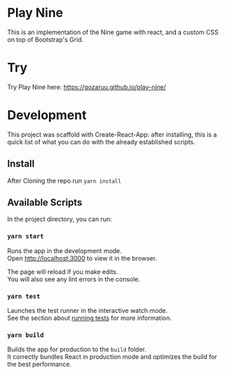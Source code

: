 # Play Nine

This is an implementation of the Nine game with react, and a custom CSS on top of Bootstrap's Grid.

# Try

Try Play Nine here: https://gozaruu.github.io/play-nine/

# Development

This project was scaffold with Create-React-App: after installing, this is a quick list of what you can do with the already established scripts.

## Install

After Cloning the repo run `yarn install`

## Available Scripts

In the project directory, you can run:

### `yarn start`

Runs the app in the development mode.<br>
Open [http://localhost:3000](http://localhost:3000) to view it in the browser.

The page will reload if you make edits.<br>
You will also see any lint errors in the console.

### `yarn test`

Launches the test runner in the interactive watch mode.<br>
See the section about [running tests](https://facebook.github.io/create-react-app/docs/running-tests) for more information.

### `yarn build`

Builds the app for production to the `build` folder.<br>
It correctly bundles React in production mode and optimizes the build for the best performance.
